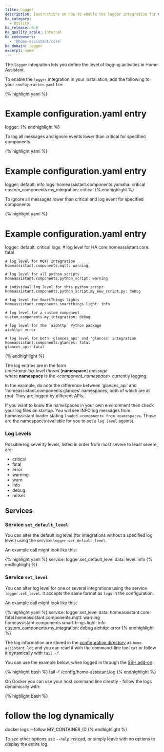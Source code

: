 ```yaml
---
title: Logger
description: Instructions on how to enable the logger integration for Open Peer Power.
ha_category:
  - Utility
ha_release: 0.8
ha_quality_scale: internal
ha_codeowners:
  - '@home-assistant/core'
ha_domain: logger
excerpt: none
---
```


The `logger` integration lets you define the level of logging activities in Home
Assistant.

To enable the `logger` integration in your installation,
add the following to your `configuration.yaml` file:

{% highlight yaml %}
# Example configuration.yaml entry
logger:
{% endhighlight %}

To log all messages and ignore events lower than critical for specified
components:

{% highlight yaml %}
# Example configuration.yaml entry
logger:
  default: info
  logs:
    homeassistant.components.yamaha: critical
    custom_components.my_integration: critical
{% endhighlight %}

To ignore all messages lower than critical and log event for specified
components:

{% highlight yaml %}
# Example configuration.yaml entry
logger:
  default: critical
  logs:
    # log level for HA core
    homeassistant.core: fatal

    # log level for MQTT integration
    homeassistant.components.mqtt: warning

    # log level for all python scripts
    homeassistant.components.python_script: warning

    # individual log level for this python script
    homeassistant.components.python_script.my_new_script.py: debug

    # log level for SmartThings lights
    homeassistant.components.smartthings.light: info

    # log level for a custom component
    custom_components.my_integration: debug

    # log level for the `aiohttp` Python package
    aiohttp: error

    # log level for both 'glances_api' and 'glances' integration
    homeassistant.components.glances: fatal
    glances_api: fatal
{% endhighlight %}

The log entries are in the form  
*timestamp* *log-level* *thread* [**namespace**] *message*  
where **namespace** is the *<component_namespace>* currently logging.

In the example, do note the difference between 'glances_api' and 'homeassistant.components.glances' namespaces,
both of which are at root. They are logged by different APIs.

If you want to know the namespaces in your own environment then check your log files on startup.
You will see INFO log messages from homeassistant.loader stating `loaded <component> from <namespace>`.
Those are the namespaces available for you to set a `log level` against.

### Log Levels

Possible log severity levels, listed in order from most severe to least severe, are:

- critical
- fatal
- error
- warning
- warn
- info
- debug
- notset

## Services

### Service `set_default_level`

You can alter the default log level (for integrations without a specified log
level) using the service `logger.set_default_level`.

An example call might look like this:

{% highlight yaml %}
service: logger.set_default_level
data:
  level: info
{% endhighlight %}

### Service `set_level`

You can alter log level for one or several integrations using the service
`logger.set_level`. It accepts the same format as `logs` in the configuration.

An example call might look like this:

{% highlight yaml %}
service: logger.set_level
data:
  homeassistant.core: fatal
  homeassistant.components.mqtt: warning
  homeassistant.components.smartthings.light: info
  custom_components.my_integration: debug
  aiohttp: error
{% endhighlight %}

The log information are stored in the
[configuration directory](/docs/configuration/) as `home-assistant.log`
and you can read it with the command-line tool `cat` or follow it dynamically
with `tail -f`.

You can use the example below, when logged in through the [SSH add-on](/addons/ssh/):

{% highlight bash %}
tail -f /config/home-assistant.log
{% endhighlight %}

On Docker you can use your host command line directly - follow the logs dynamically with:

{% highlight bash %}
# follow the log dynamically
docker logs --follow  MY_CONTAINER_ID
{% endhighlight %}

To see other options use `--help` instead, or simply leave with no options to display the entire log.
